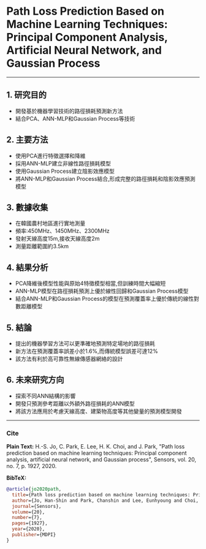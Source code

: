 # Path Loss Prediction Based on Machine Learning Techniques: Principal Component Analysis, Artificial Neural Network, and Gaussian Process

---
## 1. 研究目的

- 開發基於機器學習技術的路徑損耗預測新方法
- 結合PCA、ANN-MLP和Gaussian Process等技術

## 2. 主要方法

- 使用PCA進行特徵選擇和降維
- 採用ANN-MLP建立非線性路徑損耗模型  
- 使用Gaussian Process建立陰影效應模型
- 將ANN-MLP和Gaussian Process結合,形成完整的路徑損耗和陰影效應預測模型

## 3. 數據收集

- 在韓國農村地區進行實地測量
- 頻率:450MHz、1450MHz、2300MHz
- 發射天線高度15m,接收天線高度2m
- 測量距離範圍約3.5km

## 4. 結果分析

- PCA降維後模型性能與原始4特徵模型相當,但訓練時間大幅縮短
- ANN-MLP模型在路徑損耗預測上優於線性回歸和Gaussian Process模型
- 結合ANN-MLP和Gaussian Process的模型在預測覆蓋率上優於傳統的線性對數距離模型

## 5. 結論

- 提出的機器學習方法可以更準確地預測特定場地的路徑損耗
- 新方法在預測覆蓋率誤差小於1.6%,而傳統模型誤差可達12%
- 該方法有利於高可靠性無線傳感器網絡的設計

## 6. 未來研究方向

- 探索不同ANN結構的影響
- 開發只預測參考距離以外額外路徑損耗的ANN模型
- 將該方法應用於考慮天線高度、建築物高度等其他變量的預測模型開發

---
### Cite

**Plain Text:**
H.-S. Jo, C. Park, E. Lee, H. K. Choi, and J. Park, "Path loss prediction based on machine learning techniques: Principal component analysis, artificial neural network, and Gaussian process", Sensors, vol. 20, no. 7, p. 1927, 2020.


**BibTeX:**
```bibtex
@article{jo2020path,
  title={Path loss prediction based on machine learning techniques: Principal component analysis, artificial neural network, and Gaussian process},
  author={Jo, Han-Shin and Park, Chanshin and Lee, Eunhyoung and Choi, Haing Kun and Park, Jaedon},
  journal={Sensors},
  volume={20},
  number={7},
  pages={1927},
  year={2020},
  publisher={MDPI}
}
```
